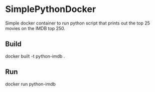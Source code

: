 # SimplePythonDocker
Simple docker container to run python script that prints out the top 25 movies on the IMDB top 250.

## Build
docker built -t python-imdb .

## Run
docker run python-imdb
